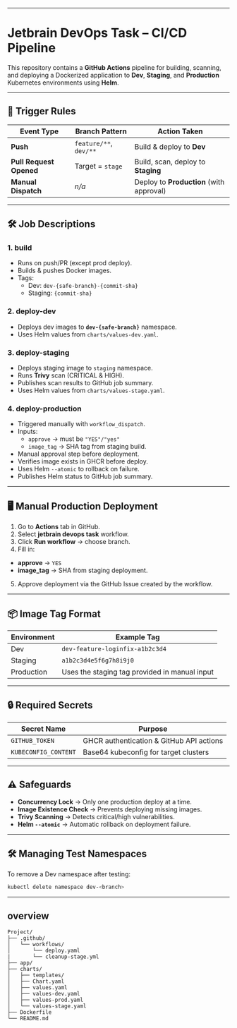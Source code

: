 
---

# Jetbrain DevOps Task – CI/CD Pipeline

This repository contains a **GitHub Actions** pipeline for building, scanning, and deploying a Dockerized application to **Dev**, **Staging**, and **Production** Kubernetes environments using **Helm**.

---

## 🚀 Trigger Rules

| Event Type              | Branch Pattern             | Action Taken                  |
|-------------------------|----------------------------|--------------------------------|
| **Push**                | `feature/**`, `dev/**`     | Build & deploy to **Dev**     |
| **Pull Request Opened** | Target = `stage`            | Build, scan, deploy to **Staging** |
| **Manual Dispatch**     | _n/a_                       | Deploy to **Production** (with approval) |

---

## 🛠 Job Descriptions

### **1. build**
- Runs on push/PR (except prod deploy).
- Builds & pushes Docker images.
- Tags:
  - Dev: `dev-{safe-branch}-{commit-sha}`
  - Staging: `{commit-sha}`

### **2. deploy-dev**
- Deploys dev images to **`dev-{safe-branch}`** namespace.
- Uses Helm values from `charts/values-dev.yaml`.

### **3. deploy-staging**
- Deploys staging image to `staging` namespace.
- Runs **Trivy** scan (CRITICAL & HIGH).
- Publishes scan results to GitHub job summary.
- Uses Helm values from `charts/values-stage.yaml`.

### **4. deploy-production**
- Triggered manually with `workflow_dispatch`.
- Inputs:
  - `approve` → must be `"YES"/"yes"`
  - `image_tag` → SHA tag from staging build.
- Manual approval step before deployment.
- Verifies image exists in GHCR before deploy.
- Uses Helm `--atomic` to rollback on failure.
- Publishes Helm status to GitHub job summary.

---

## 🖥 Manual Production Deployment

1. Go to **Actions** tab in GitHub.
2. Select **jetbrain devops task** workflow.
3. Click **Run workflow** → choose branch.
4. Fill in:
  - **approve** → `YES`
  - **image_tag** → SHA from staging deployment.
5. Approve deployment via the GitHub Issue created by the workflow.

---

## 📦 Image Tag Format

| Environment | Example Tag                                         |
|-------------|------------------------------------------------------|
| Dev         | `dev-feature-loginfix-a1b2c3d4`                      |
| Staging     | `a1b2c3d4e5f6g7h8i9j0`                               |
| Production  | Uses the staging tag provided in manual input        |

---

## 🔒 Required Secrets

| Secret Name               | Purpose                                   |
|---------------------------|-------------------------------------------|
| `GITHUB_TOKEN`            | GHCR authentication & GitHub API actions |
| `KUBECONFIG_CONTENT`      | Base64 kubeconfig for target clusters     |

---

## ⚠ Safeguards

- **Concurrency Lock** → Only one production deploy at a time.
- **Image Existence Check** → Prevents deploying missing images.
- **Trivy Scanning** → Detects critical/high vulnerabilities.
- **Helm `--atomic`** → Automatic rollback on deployment failure.
---

## 🛠 Managing Test Namespaces

To remove a Dev namespace after testing:

```bash
kubectl delete namespace dev-<branch>
```
---

## overview

```
Project/
├── .github/
│   └── workflows/
│       └── deploy.yaml
|       └── cleanup-stage.yml 
├── app/
├── charts/
│   ├── templates/
│   ├── Chart.yaml
│   ├── values.yaml
│   ├── values-dev.yaml
│   ├── values-prod.yaml
│   └── values-stage.yaml
├── Dockerfile
└── README.md
```